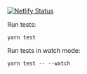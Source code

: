 [![Netlify Status](https://api.netlify.com/api/v1/badges/fe4657f9-31ad-44cd-843e-585e098d3024/deploy-status)](https://app.netlify.com/sites/chateloin/deploys)

Run tests:

```
yarn test
```

Run tests in watch mode:

```
yarn test -- --watch
```


